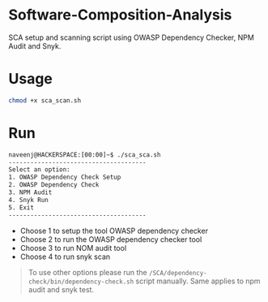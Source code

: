 # Software-Composition-Analysis
SCA setup and scanning script using OWASP Dependency Checker, NPM Audit and Snyk.

# Usage

```sh
chmod +x sca_scan.sh
```
# Run

```bash
naveenj@HACKERSPACE:[00:00]~$ ./sca_sca.sh
--------------------------------------
Select an option:
1. OWASP Dependency Check Setup
2. OWASP Dependency Check
3. NPM Audit
4. Snyk Run
5. Exit
--------------------------------------
```

* Choose 1 to setup the tool OWASP dependency checker
* Choose 2 to run the OWASP dependency checker tool
* Choose 3 to run NOM audit tool
* Choose 4 to run snyk scan

> To use other options please run the `/SCA/dependency-check/bin/dependency-check.sh` script manually.
> Same applies to npm audit and snyk test.
